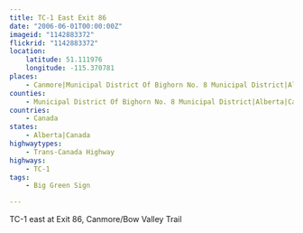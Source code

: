 ```yaml
---
title: TC-1 East Exit 86
date: "2006-06-01T00:00:00Z"
imageid: "1142883372"
flickrid: "1142883372"
location:
    latitude: 51.111976
    longitude: -115.370781
places:
    - Canmore|Municipal District Of Bighorn No. 8 Municipal District|Alberta|Canada
counties:
    - Municipal District Of Bighorn No. 8 Municipal District|Alberta|Canada
countries:
    - Canada
states:
    - Alberta|Canada
highwaytypes:
    - Trans-Canada Highway
highways:
    - TC-1
tags:
    - Big Green Sign

---
```

TC-1 east at Exit 86, Canmore/Bow Valley Trail